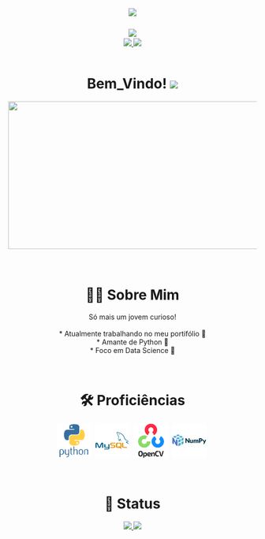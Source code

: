 <div id="header" align="center">
  <h1>
    <img src="https://media.giphy.com/media/VMJBup2EfVHFkhiM34/giphy.gif" width="100"/>
  </h1>
</div>

<div id="badges" align="center">
  <a href="https://www.instagram.com/mrcastr.0/?next=%2F">
    <img src="https://img.shields.io/static/v1?label=Instagram&message=@mrcastr.0&color=red&style=for-the-badge&logo=Instagram"/>
  </a>
  <br>
  <a href="https://www.linkedin.com/in/felipe-de-castro-pereira-29118225b">
    <img src="https://img.shields.io/static/v1?label=Linkedin&message=@Felipe%20de%20Castro&color=blue&style=for-the-badge&logo=Linkedin"/>
  </a>
  <a href="https://wa.me/qr/E3VI3L2U5RWUI1">
    <img src="https://img.shields.io/static/v1?label=WhatsApp&message=@Felipe%20de%20Castro&color=green&style=for-the-badge&logo=WhatsApp"/>
  </a>
</div>

<div id="badges" align="center">
  <img src="https://komarev.com/ghpvc/?username=MRC4str0&style=for-the-badge&color=blueviolet&label=Viajantes" alt=""/>
<h1>
  Bem_Vindo!
  <img src="https://media.giphy.com/media/inDjVk0EySF7W/giphy.gif" width="35px"/>
</h1>
</div>

<div align="center">
  <img src="https://media.giphy.com/media/HWeDbN44WqITK/giphy.gif" width="800" height="300"/>
</div>  

<div id="about" align="center">
  <h1>
    <br>
    👨‍💻 Sobre Mim
  </h1>
  Só mais um jovem curioso!<br><br>
* Atualmente trabalhando no meu portifólio 📘<br>
* Amante de Python 🐍<br>
* Foco em Data Science 👾<br>
</div>

<div id="langs" align="center">
  <h1>
    <br>
    🛠️ Proficiências
  </h1>
  <img src="https://github.com/devicons/devicon/blob/master/icons/python/python-original-wordmark.svg" title="Python" alt="Python" width="70" height="70"/>&nbsp
  <img src="https://github.com/devicons/devicon/blob/master/icons/mysql/mysql-original-wordmark.svg" title="MySql" alt="MySql" width="70" height="70"/>&nbsp
  <img src="https://github.com/devicons/devicon/blob/master/icons/opencv/opencv-original-wordmark.svg" tite="OpenCV" alt="OpenCV" width="70" height="70"/>&nbsp
  <img src="https://github.com/devicons/devicon/blob/master/icons/numpy/numpy-original-wordmark.svg" title="Numpy" alt="Numpy" width="70" height="70"/>&nbsp
</div>  

<div align="center">
  <h1>
    <br>
    🍁 Status
  </h1>  
  <a href="https://github.com/MRC4str0">
    <img src="https://github-readme-stats.vercel.app/api?username=MRC4str0&count_private=true&show_icons=true&theme=midnight-purple&hide_border=true&locale=pt-br"/>
    <img src="https://github-readme-stats.vercel.app/api/top-langs/?username=MRC4str0&theme=midnight-purple&hide_border=true&locale=pt-br"/>
  </a> 
</div>
